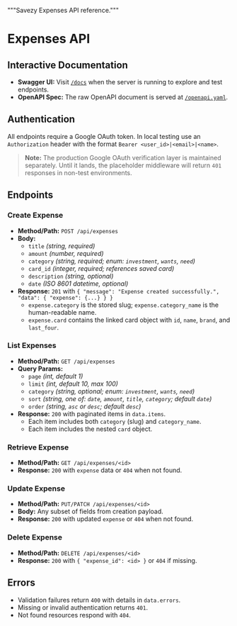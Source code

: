 """Savezy Expenses API reference."""

# Expenses API

## Interactive Documentation

- **Swagger UI:** Visit [`/docs`](http://localhost:5000/docs) when the server is running to explore and test endpoints.
- **OpenAPI Spec:** The raw OpenAPI document is served at [`/openapi.yaml`](http://localhost:5000/openapi.yaml).

## Authentication

All endpoints require a Google OAuth token. In local testing use an `Authorization` header with the format `Bearer <user_id>|<email>|<name>`.

> **Note:** The production Google OAuth verification layer is maintained separately. Until it lands, the placeholder middleware will return `401` responses in non-test environments.

## Endpoints

### Create Expense
- **Method/Path:** `POST /api/expenses`
- **Body:**
  - `title` *(string, required)*
  - `amount` *(number, required)*
  - `category` *(string, required; enum: `investment`, `wants`, `need`)*
  - `card_id` *(integer, required; references saved card)*
  - `description` *(string, optional)*
  - `date` *(ISO 8601 datetime, optional)*
- **Response:** `201` with `{ "message": "Expense created successfully.", "data": { "expense": {...} } }`
  - `expense.category` is the stored slug; `expense.category_name` is the human-readable name.
  - `expense.card` contains the linked card object with `id`, `name`, `brand`, and `last_four`.

### List Expenses
- **Method/Path:** `GET /api/expenses`
- **Query Params:**
  - `page` *(int, default 1)*
  - `limit` *(int, default 10, max 100)*
  - `category` *(string, optional; enum: `investment`, `wants`, `need`)*
  - `sort` *(string, one of: `date`, `amount`, `title`, `category`; default `date`)*
  - `order` *(string, `asc` or `desc`; default `desc`)*
- **Response:** `200` with paginated items in `data.items`.
  - Each item includes both `category` (slug) and `category_name`.
  - Each item includes the nested `card` object.

### Retrieve Expense
- **Method/Path:** `GET /api/expenses/<id>`
- **Response:** `200` with `expense` data or `404` when not found.

### Update Expense
- **Method/Path:** `PUT/PATCH /api/expenses/<id>`
- **Body:** Any subset of fields from creation payload.
- **Response:** `200` with updated `expense` or `404` when not found.

### Delete Expense
- **Method/Path:** `DELETE /api/expenses/<id>`
- **Response:** `200` with `{ "expense_id": <id> }` or `404` if missing.

## Errors
- Validation failures return `400` with details in `data.errors`.
- Missing or invalid authentication returns `401`.
- Not found resources respond with `404`.

